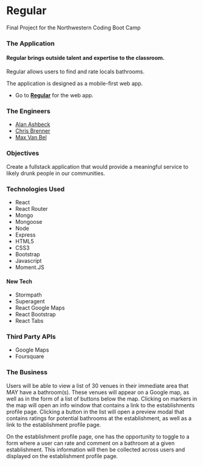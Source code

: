# Regular
Final Project for the Northwestern Coding Boot Camp
### The Application

#### Regular brings outside talent and expertise to the classroom.

Regular allows users to find and rate locals bathrooms.

The application is designed as a mobile-first web app.

* Go to [**Regular**](https://regular-app.herokuapp.com) for the web app.

### The Engineers

* [Alan Ashbeck](https://github.com/a-ashbeck)
* [Chris Brenner](https://github.com/cbrenner04)
* [Max Van Bel](https://github.com/mdvb1001)

### Objectives

Create a fullstack application that would provide a meaningful service to likely drunk people in our communities.

### Technologies Used

* React
* React Router
* Mongo
* Mongoose
* Node
* Express
* HTML5
* CSS3
* Bootstrap
* Javascript
* Moment.JS

#### New Tech

* Stormpath
* Superagent
* React Google Maps
* React Bootstrap
* React Tabs

### Third Party APIs

* Google Maps
* Foursquare

### The Business

Users will be able to view a list of 30 venues in their immediate area that MAY have a bathroom(s). These venues will appear on a Google map, as well as in the form of a list of buttons below the map. Clicking on markers in the map will open an info window that contains a link to the establishments profile page. Clicking a button in the list will open a preview modal that contains ratings for potential bathrooms at the establishment, as well as a link to the establishment profile page.

On the establishment profile page, one has the opportunity to toggle to a form where a user can rate and comment on a bathroom at a given establishment. This information will then be collected across users and displayed on the establishment profile page.

